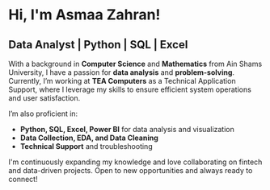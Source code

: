 # Hi, I'm Asmaa Zahran!
## Data Analyst | Python | SQL | Excel

With a background in **Computer Science** and **Mathematics** from Ain Shams University, I have a passion for **data analysis** and **problem-solving**. Currently, I’m working at **TEA Computers** as a Technical Application Support, where I leverage my skills to ensure efficient system operations and user satisfaction.

I’m also proficient in:

- **Python, SQL, Excel, Power BI** for data analysis and visualization
- **Data Collection, EDA, and Data Cleaning**
- **Technical Support** and troubleshooting

I'm continuously expanding my knowledge and love collaborating on fintech and data-driven projects. Open to new opportunities and always ready to connect!
<!--
**Asmaa-Zahran/Asmaa-Zahran** is a ✨ _special_ ✨ repository because its `README.md` (this file) appears on your GitHub profile.

Here are some ideas to get you started:

- 🔭 I’m currently working on ...
- 🌱 I’m currently learning ...
- 👯 I’m looking to collaborate on ...
- 🤔 I’m looking for help with ...
- 💬 Ask me about ...
- 📫 How to reach me: ...
- 😄 Pronouns: ...
- ⚡ Fun fact: ...
-->
